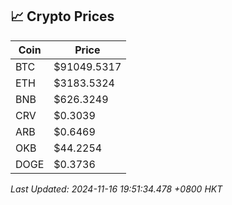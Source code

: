 ## 📈 Crypto Prices

| Coin | Price |
| ---- | ----- |
| BTC | $91049.5317 |
| ETH | $3183.5324 |
| BNB | $626.3249 |
| CRV | $0.3039 |
| ARB | $0.6469 |
| OKB | $44.2254 |
| DOGE | $0.3736 |

_Last Updated: 2024-11-16 19:51:34.478 +0800 HKT_